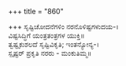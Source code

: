 +++
title = "860"

+++
ಸೃಷ್ಟಿಚೋದನೆಗಳಿಂ ನರನೊಳಿಷ್ಟಗಳುದಯ-।  
ವಿಷ್ಟಸಿದ್ಧಿಗೆ ಯಂತ್ರತಂತ್ರಗಳ ಯುಕ್ತಿ॥  
ತ್ವಷ್ಟೃಕುಶಲದೆ ಸೃಷ್ಟಿವಿಕೃತಿ; ಇಂತನ್ಯೋನ್ಯ-।  
ಸ್ಪೃಷ್ಟರ್ ಪ್ರಕೃತಿ ನರರು - ಮಂಕುತಿಮ್ಮ॥  
